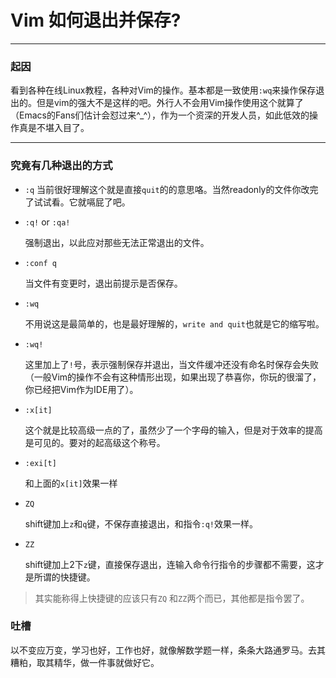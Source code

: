 Vim 如何退出并保存?
====

***

### 起因

看到各种在线Linux教程，各种对Vim的操作。基本都是一致使用`:wq`来操作保存退出的。但是vim的强大不是这样的吧。外行人不会用Vim操作使用这个就算了（Emacs的Fans们估计会怼过来^\_^），作为一个资深的开发人员，如此低效的操作真是不堪入目了。

***

### 究竟有几种退出的方式

* `:q`
    当前很好理解这个就是直接`quit`的的意思咯。当然readonly的文件你改完了试试看。它就嗝屁了吧。

* `:q!` or `:qa!`

    强制退出，以此应对那些无法正常退出的文件。

* `:conf q`

    当文件有变更时，退出前提示是否保存。

* `:wq`

    不用说这是最简单的，也是最好理解的，`write and quit`也就是它的缩写啦。

* `:wq!`

    这里加上了`!`号，表示强制保存并退出，当文件缓冲还没有命名时保存会失败（一般Vim的操作不会有这种情形出现，如果出现了恭喜你，你玩的很溜了，你已经把Vim作为IDE用了）。

* `:x[it]`

    这个就是比较高级一点的了，虽然少了一个字母的输入，但是对于效率的提高是可见的。要对的起高级这个称号。

* `:exi[t]`

    和上面的`x[it]`效果一样

* `ZQ`

    shift键加上`z`和`q`键，不保存直接退出，和指令`:q!`效果一样。

* `ZZ`

    shift键加上2下`z`键，直接保存退出，连输入命令行指令的步骤都不需要，这才是所谓的快捷键。

> 其实能称得上快捷键的应该只有`ZQ` 和`ZZ`两个而已，其他都是指令罢了。

### 吐槽

以不变应万变，学习也好，工作也好，就像解数学题一样，条条大路通罗马。去其糟粕，取其精华，做一件事就做好它。
